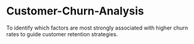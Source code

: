 # Customer-Churn-Analysis
To identify which factors are most strongly associated with higher churn rates to guide customer retention strategies.
